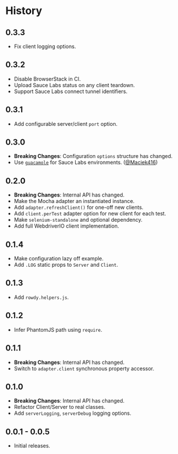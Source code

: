 History
=======

## 0.3.3
* Fix client logging options.

## 0.3.2
* Disable BrowserStack in CI.
* Upload Sauce Labs status on any client teardown.
* Support Sauce Labs connect tunnel identifiers.

## 0.3.1
* Add configurable server/client `port` option.

## 0.3.0
* **Breaking Changes**: Configuration `options` structure has changed.
* Use [`guacamole`](https://github.com/testarmada/guacamole) for Sauce Labs
  environments. ([@Maciek416][])

## 0.2.0

* **Breaking Changes**: Internal API has changed.
* Make the Mocha adapter an instantiated instance.
* Add `adapter.refreshClient()` for one-off new clients.
* Add `client.perTest` adapter option for new client for each test.
* Make `selenium-standalone` and optional dependency.
* Add full WebdriverIO client implementation.

## 0.1.4

* Make configuration lazy off example.
* Add `.LOG` static props to `Server` and `Client`.

## 0.1.3

* Add `rowdy.helpers.js`.

## 0.1.2

* Infer PhantomJS path using `require`.

## 0.1.1

* **Breaking Changes**: Internal API has changed.
* Switch to `adapter.client` synchronous property accessor.

## 0.1.0

* **Breaking Changes**: Internal API has changed.
* Refactor Client/Server to real classes.
* Add `serverLogging`, `serverDebug` logging options.

## 0.0.1 - 0.0.5

* Initial releases.

[@Maciek416]: https://github.com/Maciek416
[@ryan-roemer]: https://github.com/ryan-roemer
